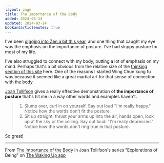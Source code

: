 ```yaml
---
layout: page
title: The Importance of the Body
added: 2024-03-14
updated: 2024-03-14
bookandarticlenotes: true
---
```


I've been [digging into Zen a bit this year](/thinking/#zen), and one thing that caught my eye was the emphasis on the importance of posture. I've had sloppy posture for most of my life. 

I've also struggled to connect with my body, putting a lot of emphasis on my mind. Perhaps that's a bit obvious from the relative size of the [thinking section of this site](/thinking/) here. One of the reasons I started Wing Chun kung fu was because it seemed like a great martial art for that sense of connection with the body.

[Joan Tollifson](https://www.joantollifson.com/) gives a really effective demonstration of **the importance of posture** that's hit me in a way other words and examples haven't.

> 1. Slump over, curl in on yourself. Say out loud "I'm really happy." Notice how the words don't fit the posture.
> 2. Sit up straight, thrust your arms up into the air, hands open, look up at the sky or the ceiling. Say out loud: "I'm really depressed." Notice how the words don't ring true in that posture.

So great!

---

From [The Importance of the Body](https://dynamic.wakingup.com/course/COA09B0?code=SC541514D&share_id=DF18938B) in Joan Tollifson's series "Explorations of Being" on [The Waking Up app](https://dynamic.wakingup.com/shareOpenAccess/SC541514D)